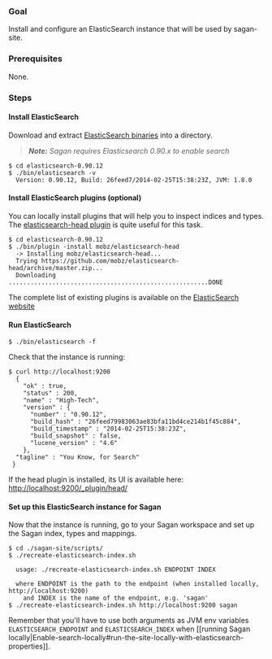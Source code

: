 ### Goal

Install and configure an ElasticSearch instance that will be used by sagan-site.

### Prerequisites

None.

### Steps

#### Install ElasticSearch

Download and extract [ElasticSearch binaries](http://www.elasticsearch.org/downloads/0-90-12/) into a directory.

> _**Note:** Sagan requires Elasticsearch 0.90.x to enable search_

    $ cd elasticsearch-0.90.12
    $ ./bin/elasticsearch -v
      Version: 0.90.12, Build: 26feed7/2014-02-25T15:38:23Z, JVM: 1.8.0

#### Install ElasticSearch plugins (optional)

You can locally install plugins that will help you to inspect indices and types.
The [elasticsearch-head plugin](http://mobz.github.io/elasticsearch-head/) is quite useful for this task.

    $ cd elasticsearch-0.90.12
    $ ./bin/plugin -install mobz/elasticsearch-head
      -> Installing mobz/elasticsearch-head...
      Trying https://github.com/mobz/elasticsearch-head/archive/master.zip...
      Downloading .......................................................DONE

The complete list of existing plugins is available on the [ElasticSearch website](http://www.elasticsearch.org/guide/en/elasticsearch/reference/current/modules-plugins.html#known-plugins)

#### Run ElasticSearch

    $ ./bin/elasticsearch -f

Check that the instance is running:

    $ curl http://localhost:9200
      {
        "ok" : true,
        "status" : 200,
        "name" : "High-Tech",
        "version" : {
          "number" : "0.90.12",
          "build_hash" : "26feed79983063ae83bfa11bd4ce214b1f45c884",
          "build_timestamp" : "2014-02-25T15:38:23Z",
          "build_snapshot" : false,
          "lucene_version" : "4.6"
        },
      "tagline" : "You Know, for Search"
     }

If the head plugin is installed, its UI is available here: <http://localhost:9200/_plugin/head/> 

#### Set up this ElasticSearch instance for Sagan

Now that the instance is running, go to your Sagan workspace and set up the Sagan index, types and mappings.

    $ cd ./sagan-site/scripts/
    $ ./recreate-elasticsearch-index.sh

      usage: ./recreate-elasticsearch-index.sh ENDPOINT INDEX

      where ENDPOINT is the path to the endpoint (when installed locally, http://localhost:9200)
        and INDEX is the name of the endpoint, e.g. 'sagan'
    $ ./recreate-elasticsearch-index.sh http://localhost:9200 sagan

Remember that you'll have to use both arguments as JVM env variables `ELASTICSEARCH_ENDPOINT` and `ELASTICSEARCH_INDEX` when [[running Sagan locally|Enable-search-locally#run-the-site-locally-with-elasticsearch-properties]].

